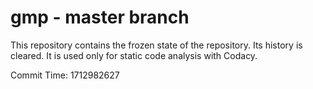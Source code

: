 # gmp - master branch

This repository contains the frozen state of the repository.
Its history is cleared. It is used only for static code
analysis with Codacy.

Commit Time: 1712982627